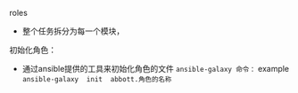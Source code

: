 roles 
- 整个任务拆分为每一个模块，


初始化角色：
- 通过ansible提供的工具来初始化角色的文件
`ansible-galaxy 命令：`
example
`ansible-galaxy  init  abbott.角色的名称`